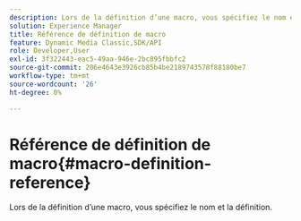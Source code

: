 ```yaml
---
description: Lors de la définition d’une macro, vous spécifiez le nom et la définition.
solution: Experience Manager
title: Référence de définition de macro
feature: Dynamic Media Classic,SDK/API
role: Developer,User
exl-id: 3f322443-eac5-49aa-946e-2bc895fbbfc2
source-git-commit: 206e4643e3926cb85b4be2189743578f88180be7
workflow-type: tm+mt
source-wordcount: '26'
ht-degree: 0%

---
```


# Référence de définition de macro{#macro-definition-reference}

Lors de la définition d’une macro, vous spécifiez le nom et la définition.
